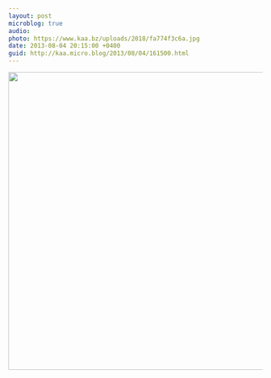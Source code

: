 ```yaml
---
layout: post
microblog: true
audio: 
photo: https://www.kaa.bz/uploads/2018/fa774f3c6a.jpg
date: 2013-08-04 20:15:00 +0400
guid: http://kaa.micro.blog/2013/08/04/161500.html
---
```

<img src="https://www.kaa.bz/uploads/2018/fa774f3c6a.jpg" alt="" width="840" height="590" class="alignnone size-full wp-image-594" />
